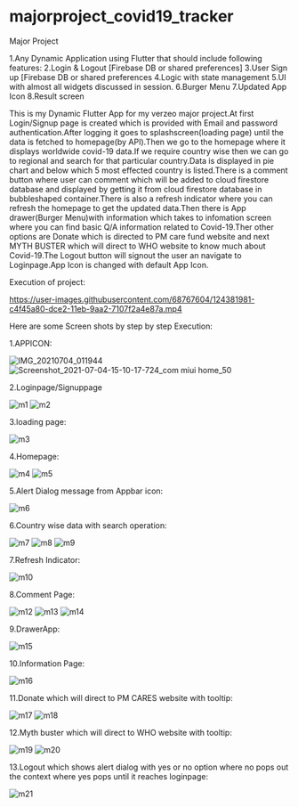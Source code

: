 # majorproject_covid19_tracker

Major Project 

1.Any Dynamic Application using Flutter that should include following features:
2.Login & Logout [Firebase DB or shared preferences]
3.User Sign up [Firebase DB or shared preferences
4.Logic with state management
5.UI with almost all widgets discussed in session.
6.Burger Menu
7.Updated App Icon
8.Result screen


This is my Dynamic Flutter App for my verzeo major project.At first Login/Signup page is created which is provided with Email and password authentication.After logging it goes to splashscreen(loading page) until the data is fetched to homepage(by API).Then we go to the homepage where it displays worldwide covid-19 data.If we require country wise then we can go to regional and search for that particular country.Data is displayed in pie chart and below which 5 most effected country is listed.There is a comment button where user can comment which will be added to cloud firestore database and displayed by getting it from cloud firestore database in bubbleshaped container.There is also a refresh indicator where you can refresh the homepage to get the updated data.Then there is App drawer(Burger Menu)with information which takes to infomation screen where you can find basic Q/A information related to Covid-19.Ther other options are Donate which is directed to PM care fund website and next MYTH BUSTER which will direct to WHO website to know much about Covid-19.The Logout button will signout the user an navigate to Loginpage.App Icon is changed with default App Icon.


Execution of project:



https://user-images.githubusercontent.com/68767604/124381981-c4f45a80-dce2-11eb-9aa2-7107f2a4e87a.mp4



Here are some Screen shots by step by step Execution:

1.APPICON:





![IMG_20210704_011944](https://user-images.githubusercontent.com/68767604/124382717-82348180-dce6-11eb-8d08-a3ccae122530.jpg)
![Screenshot_2021-07-04-15-10-17-724_com miui home_50](https://user-images.githubusercontent.com/68767604/124382933-7f865c00-dce7-11eb-9f82-e68020f26600.jpg)









2.Loginpage/Signuppage



![m1](https://user-images.githubusercontent.com/68767604/124382009-f836e980-dce2-11eb-84df-92622cb43611.png)
![m2](https://user-images.githubusercontent.com/68767604/124382023-008f2480-dce3-11eb-924b-d56cf8f00f2a.png)



3.loading page:



![m3](https://user-images.githubusercontent.com/68767604/124382092-392efe00-dce3-11eb-96cf-930e077bf668.png)





4.Homepage:



![m4](https://user-images.githubusercontent.com/68767604/124382113-67acd900-dce3-11eb-93c5-ec7526e706ed.png)
![m5](https://user-images.githubusercontent.com/68767604/124382130-801cf380-dce3-11eb-8c4e-94619eb0fe35.png)




5.Alert Dialog message from Appbar icon:


![m6](https://user-images.githubusercontent.com/68767604/124382179-b8243680-dce3-11eb-95c5-2ab571e14389.png)




6.Country wise data with search operation:




![m7](https://user-images.githubusercontent.com/68767604/124382275-2f59ca80-dce4-11eb-80d3-8710feb4bdf4.png)
![m8](https://user-images.githubusercontent.com/68767604/124382277-3254bb00-dce4-11eb-9193-3ad9c068cd3e.png)
![m9](https://user-images.githubusercontent.com/68767604/124382279-341e7e80-dce4-11eb-8bcc-06a9a63965b9.png)





7.Refresh Indicator:



![m10](https://user-images.githubusercontent.com/68767604/124382298-4c8e9900-dce4-11eb-8965-3ed19803af6f.png)




8.Comment Page:



![m12](https://user-images.githubusercontent.com/68767604/124382338-8bbcea00-dce4-11eb-9edf-fc2aa297cf23.png)
![m13](https://user-images.githubusercontent.com/68767604/124382343-937c8e80-dce4-11eb-8af7-334fe9adcd2b.png)
![m14](https://user-images.githubusercontent.com/68767604/124382351-98d9d900-dce4-11eb-97b6-2d5687f1334d.png)





9.DrawerApp:



![m15](https://user-images.githubusercontent.com/68767604/124382378-c3c42d00-dce4-11eb-9b5f-743f3c96e1b5.png)




10.Information Page:



![m16](https://user-images.githubusercontent.com/68767604/124382395-d9d1ed80-dce4-11eb-9bbf-28fb0761eb60.png)




11.Donate which will direct to PM CARES website with tooltip:




![m17](https://user-images.githubusercontent.com/68767604/124382558-b3608200-dce5-11eb-9207-32aefa8af80b.png)
![m18](https://user-images.githubusercontent.com/68767604/124382561-b65b7280-dce5-11eb-9780-7395736fbb98.png)





12.Myth buster which will direct to WHO website with tooltip:



![m19](https://user-images.githubusercontent.com/68767604/124382593-e6a31100-dce5-11eb-9087-2818501d64bc.png)
![m20](https://user-images.githubusercontent.com/68767604/124382608-f15da600-dce5-11eb-8561-bb1cdfe3406a.png)




13.Logout which shows alert dialog with yes or no option where no pops out the context where yes pops until it reaches loginpage:


![m21](https://user-images.githubusercontent.com/68767604/124382681-40a3d680-dce6-11eb-9e03-da63f0661a88.png)









